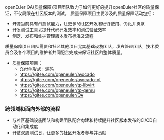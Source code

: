 
openEuler QA(质量保障)项目团队致力于如何更好的提升openEuler社区的质量保证，不仅局限在社区版本的测试，
质量保障项目主要涉及的质量保障活动包括：
- 开源当前具有的测试能力，让更多的社区开发者进行使用、优化并贡献
- 开发测试工具以提升代码开发效率和测试验证效率
- 制定、发布和维护管理版本发布标准及流程

质量保障项目团队需要和社区其他项目尤其基础设施团队，发布管理团队，技术委员会及各个项目的维护者共同配合完成来保证社区的整体质量。

- 质量保障项目：
  - 交付件形式：源码
  - https://gitee.com/openeuler/avocado
  - https://gitee.com/openeuler/avocado-vt
  - https://gitee.com/openeuler/tp-libvirt
  - https://gitee.com/openeuler/tp-qemu
  - https://gitee.com/openeuler/QA


 ### 跨领域和面向外部的流程
- 与社区基础设施团队和构建团队配合构建和持续提升社区版本发布的CI/CD自动化和集成度
- 开放双周测试日，让更多的社区开发者参与并贡献



